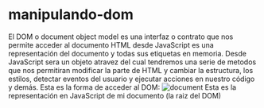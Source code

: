 # manipulando-dom
  El DOM o document object model es una interfaz o contrato que nos permite acceder al documento HTML desde JavaScript es una representación del documento y todas sus etiquetas 
  en memoria. Desde JavaScript sera un objeto atravez del cual tendremos una serie de metodos que nos permitiran modificar la parte de HTML y cambiar la estructura, los estilos,
  detectar eventos del usuario y ejecutar acciones en nuestro código y demás.
  Esta es la forma de acceder al DOM: 
  ![document](https://user-images.githubusercontent.com/21134315/151376537-fa2a08eb-bebc-4029-a29d-dd9fc79320de.png)
  Esta es la representación en JavaScript de mi documento (la raiz del DOM)
